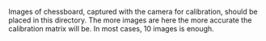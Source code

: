 Images of chessboard, captured with the camera for calibration, should be placed in this directory.
The more images are here the more accurate the calibration matrix will be.
In most cases, 10 images is enough.

